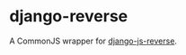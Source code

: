 # django-reverse

A CommonJS wrapper for [django-js-reverse](https://github.com/ierror/django-js-reverse).
